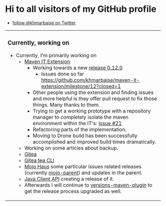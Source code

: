 # Hi to all visitors of my GitHub profile

* [follow @khmarbaise on Twitter](https://twitter.com/khmarbaise).
<table><tr>
<td valign="top">

### Currently, working on
<!-- currently_working_on start -->
- Currently, I'm primarily working on
   * [Maven IT Extension](https://github.com/khmarbaise/maven-it-extension)
     * Working towards a new [release 0.12.0](https://github.com/khmarbaise/maven-it-extension/milestone/12)
       * Issues done so far https://github.com/khmarbaise/maven-it-extension/milestone/12?closed=1
     * Other people using the extension and finding issues and more helpful is they offer pull request 
       to fix those things. Many thanks to them.
     * Trying to get a working prototype with a repository manager to completely 
       isolate the maven environment within the IT's: [Issue #21](https://github.com/khmarbaise/maven-it-extension/issues/21)
     * Refactoring parts of the implementation.
     * Moving to Drone build has been successfully accomplished and improved build times dramatically.
  * Working on some articles about backup.
  * [Gitea](https://github.com/go-gitea/gitea)
  * [Gitea tea CLI](https://gitea.com/gitea/tea)
  * [Mojo Haus](https://github.com/mojohaus) some particular issues related
    releases (currently [mojo-parent](https://github.com/mojohaus/mojo-parent)) and 
    updates in the parent. 
  * [Java Client API](https://github.com/jenkinsci/java-client-api) creating a release of it.
  * Afterwards I will continue to [versions-maven-plugin](https://github.com/mojohaus/versions-maven-plugin)
    to get the release process upgraded as well.

<!-- currently_working_on end -->
</tr>
</table>

<!--
**khmarbaise/khmarbaise** is a ✨ _special_ ✨ repository because its `README.md` (this file) appears on your GitHub profile.

Here are some ideas to get you started:

- 🔭 I’m currently working on ...
- 🌱 I’m currently learning ...
- 👯 I’m looking to collaborate on ...
- 🤔 I’m looking for help with ...
- 💬 Ask me about ...
- 📫 How to reach me: ...
- 😄 Pronouns: ...
- ⚡ Fun fact: ...

-->
